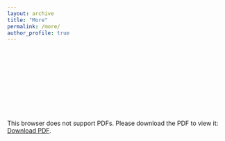 ```yaml
---
layout: archive
title: "More"
permalink: /more/
author_profile: true
---
```


<object data="https://dilipkrishnamurthy.github.io/files/PersonalWebpage_More2.pdf" type="application/pdf" width="700px" height="700px">
    <embed src="https://dilipkrishnamurthy.github.io/files/PersonalWebpage_More2.pdf">
        <p>This browser does not support PDFs. Please download the PDF to view it: <a href="http://yoursite.com/the.pdf">Download PDF</a>.</p>
    </embed>
</object>
